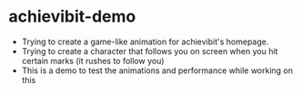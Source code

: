 # achievibit-demo
- Trying to create a game-like animation for achievibit's homepage.			
- Trying to create a character that follows you on screen when you hit certain marks (it rushes to follow you)
- This is a demo to test the animations and performance while working on this
